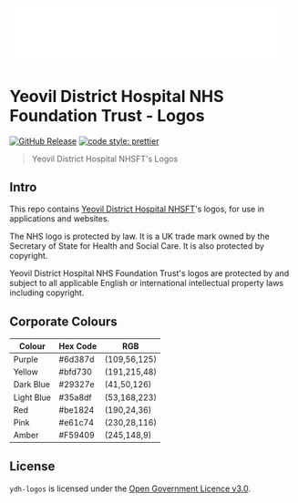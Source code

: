 <a href="https://yeovilhospital.co.uk/">
	<img alttext="Yeovil District Hospital Logo" src="https://github.com/Fdawgs/ydh-logos/raw/HEAD/images/ydh-full-logo-transparent-background.svg" width="480" />
</a>

# Yeovil District Hospital NHS Foundation Trust - Logos

[![GitHub Release](https://img.shields.io/github/release/Fdawgs/ydh-logos.svg)](https://github.com/Fdawgs/ydh-logos/releases/latest/)
[![code style: prettier](https://img.shields.io/badge/code_style-prettier-ff69b4.svg?style=flat)](https://github.com/prettier/prettier)

> Yeovil District Hospital NHSFT's Logos

## Intro

This repo contains [Yeovil District Hospital NHSFT](https://yeovilhospital.co.uk/)'s logos, for use in applications and websites.

The NHS logo is protected by law. It is a UK trade mark owned by the Secretary of State for Health and Social Care. It is also protected by copyright.

Yeovil District Hospital NHS Foundation Trust's logos are protected by and subject to all applicable English or international intellectual property laws including copyright.

## Corporate Colours

| Colour     | Hex Code | RGB          |
| ---------- | -------- | ------------ |
| Purple     | #6d387d  | (109,56,125) |
| Yellow     | #bfd730  | (191,215,48) |
| Dark Blue  | #29327e  | (41,50,126)  |
| Light Blue | #35a8df  | (53,168,223) |
| Red        | #be1824  | (190,24,36)  |
| Pink       | #e61c74  | (230,28,116) |
| Amber      | #F59409  | (245,148,9)  |

## License

`ydh-logos` is licensed under the [Open Government Licence v3.0](./LICENSE).
